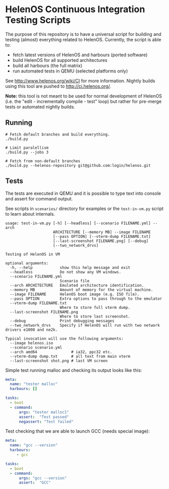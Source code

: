 HelenOS Continuous Integration Testing Scripts
==============================================

The purpose of this repository is to have a universal script for building
and testing (almost) everything related to HelenOS. Currently, the script
is able to:

 * fetch latest versions of HelenOS and harbours (ported software)
 * build HelenOS for all supported architectures
 * build all harbours (the full matrix)
 * run automated tests in QEMU (selected platforms only)

See http://www.helenos.org/wiki/CI for more information. Nightly builds
using this tool are pushed to http://ci.helenos.org/.

**Note:** this tool is not meant to be used for normal development of
HelenOS (i.e. the "edit - incrementally compile - test" loop) but rather
for pre-merge tests or automated nightly builds.


Running
-------

```shell
# Fetch default branches and build everything.
./build.py

# Limit paralellism
./build.py --jobs 3

# Fetch from non-default branches
./build.py --helenos-repository git@github.com:login/helenos.git
```

Tests
-----

The tests are executed in QEMU and it is possible to type text
into console and assert for command output.

See scripts in `scenarios/` directory for examples or the `test-in-vm.py`
script to learn about internals.

```text
usage: test-in-vm.py [-h] [--headless] [--scenario FILENAME.yml] --arch
                     ARCHITECTURE [--memory MB] --image FILENAME
                     [--pass OPTION] [--vterm-dump FILENAME.txt]
                     [--last-screenshot FILENAME.png] [--debug]
                     [--two_network_drvs]

Testing of HelenOS in VM

optional arguments:
  -h, --help            show this help message and exit
  --headless            Do not show any VM windows.
  --scenario FILENAME.yml
                        Scenario file
  --arch ARCHITECTURE   Emulated architecture identification.
  --memory MB           Amount of memory for the virtual machine.
  --image FILENAME      HelenOS boot image (e.g. ISO file).
  --pass OPTION         Extra options to pass through to the emulator
  --vterm-dump FILENAME.txt
                        Where to store full vterm dump.
  --last-screenshot FILENAME.png
                        Where to store last screenshot.
  --debug               Print debugging messages
  --two_network_drvs    Specify if HelenOS will run with two network drivers e1000 and ne2k.

Typical invocation will use the following arguments:
  --image helenos.iso
  --scenario scenario.yml
  --arch amd64               # ia32, ppc32 etc.
  --vterm-dump dump.txt      # all text from main vterm
  --last-screenshot shot.png # last VM screen
```

Simple test running malloc and checking its output looks like this:

```yml
meta:
  name: "tester malloc"
  harbours: []

tasks:
  - boot
  - command:
      args: "tester malloc1"
      assert:  "Test passed"
      negassert: "Test failed"
```


Test checking that we are able to launch GCC (needs special image):

```yml
meta:
  name: "gcc --version"
  harbours:
     - gcc

tasks:
  - boot
  - command:
      args: "gcc --version"
      assert:  "GCC"
```
